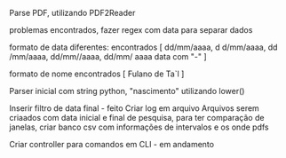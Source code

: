 Parse PDF, utilizando PDF2Reader

problemas encontrados, fazer regex com data para separar dados

formato de data diferentes:
encontrados [
    dd/mm/aaaa,
    d d/mm/aaaa,
    dd /mm/aaaa,
    dd/mm//aaaa,
    dd/mm/ aaaa
    data com "-"
]

formato de nome
encontrados [
    Fulano de Ta`l
]

Parser inicial com string python, "nascimento" utilizando lower()


Inserir filtro de data final - feito
Criar log em arquivo
Arquivos serem criaados com data inicial e final de pesquisa, para ter comparação de janelas, criar banco csv com informações de intervalos e os onde pdfs

Criar controller para comandos em CLI - em andamento

